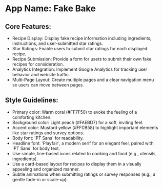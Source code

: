 # **App Name**: Fake Bake

## Core Features:

- Recipe Display: Display fake recipe information including ingredients, instructions, and user-submitted star ratings.
- Star Ratings: Enable users to submit star ratings for each displayed recipe.
- Recipe Submission: Provide a form for users to submit their own fake recipes for consideration.
- Analytics Integration: Implement Google Analytics for tracking user behavior and website traffic.
- Multi-Page Layout: Create multiple pages and a clear navigation menu so users can move between pages.

## Style Guidelines:

- Primary color: Warm coral (#FF7F50) to evoke the feeling of a comforting kitchen.
- Background color: Light peach (#FAEBD7) for a soft, inviting feel.
- Accent color: Mustard yellow (#FFDB58) to highlight important elements like star ratings and survey options.
- Body font: 'PT Sans' for readability.
- Headline font: 'Playfair', a modern serif for an elegant feel, paired with 'PT Sans' for body text.
- Use simple, line-based icons related to cooking and food (e.g., utensils, ingredients).
- Use a card-based layout for recipes to display them in a visually appealing and organized manner.
- Subtle animations when submitting ratings or survey responses (e.g., a gentle fade-in or scale-up).